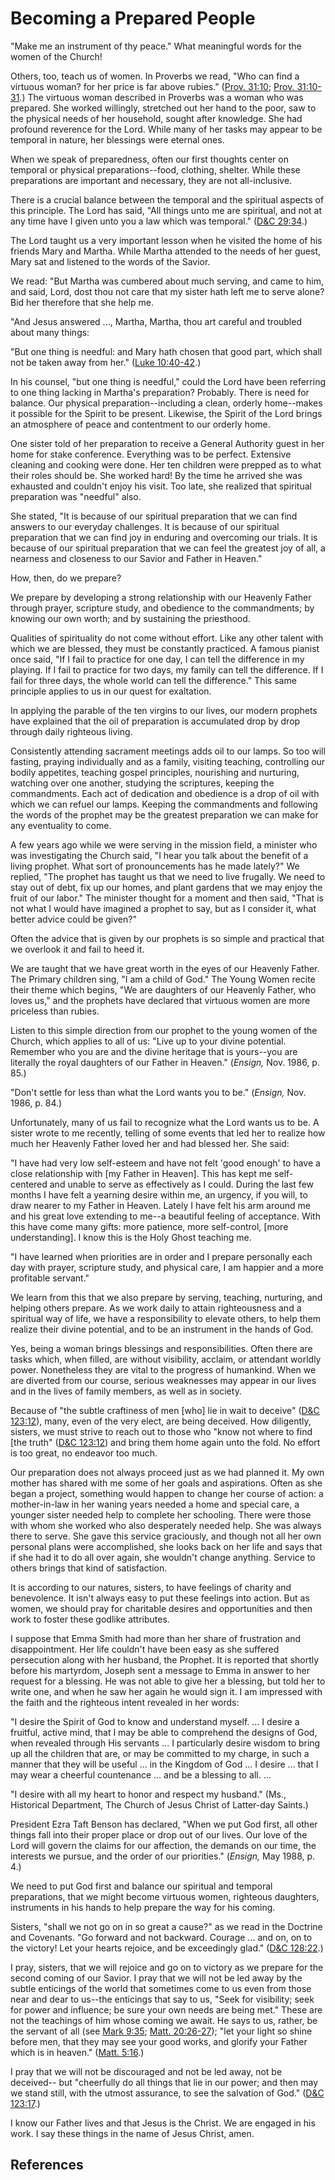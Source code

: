# Becoming a Prepared People

"Make me an instrument of thy peace." What meaningful words for the women of
the Church!

Others, too, teach us of women. In Proverbs we read, "Who can find a virtuous
woman? for her price is far above rubies." ([Prov.
31:10](/scriptures/ot/prov/31.10?lang=eng#9); [Prov.
31:10-31](/scriptures/ot/prov/31.10-31?lang=eng#9).) The virtuous woman
described in Proverbs was a woman who was prepared. She worked willingly,
stretched out her hand to the poor, saw to the physical needs of her
household, sought after knowledge. She had profound reverence for the Lord.
While many of her tasks may appear to be temporal in nature, her blessings
were eternal ones.

When we speak of preparedness, often our first thoughts center on temporal or
physical preparations--food, clothing, shelter. While these preparations are
important and necessary, they are not all-inclusive.

There is a crucial balance between the temporal and the spiritual aspects of
this principle. The Lord has said, "All things unto me are spiritual, and not
at any time have I given unto you a law which was temporal." ([D&amp;C
29:34](/scriptures/dc-testament/dc/29.34?lang=eng#33).)

The Lord taught us a very important lesson when he visited the home of his
friends Mary and Martha. While Martha attended to the needs of her guest, Mary
sat and listened to the words of the Savior.

We read: "But Martha was cumbered about much serving, and came to him, and
said, Lord, dost thou not care that my sister hath left me to serve alone? Bid
her therefore that she help me.

"And Jesus answered ..., Martha, Martha, thou art careful and troubled about
many things:

"But one thing is needful: and Mary hath chosen that good part, which shall
not be taken away from her." ([Luke
10:40-42](/scriptures/nt/luke/10.40-42?lang=eng#39).)

In his counsel, "but one thing is needful," could the Lord have been referring
to one thing lacking in Martha's preparation? Probably. There is need for
balance. Our physical preparation--including a clean, orderly home--makes it
possible for the Spirit to be present. Likewise, the Spirit of the Lord brings
an atmosphere of peace and contentment to our orderly home.

One sister told of her preparation to receive a General Authority guest in her
home for stake conference. Everything was to be perfect. Extensive cleaning
and cooking were done. Her ten children were prepped as to what their roles
should be. She worked hard! By the time he arrived she was exhausted and
couldn't enjoy his visit. Too late, she realized that spiritual preparation
was "needful" also.

She stated, "It is because of our spiritual preparation that we can find
answers to our everyday challenges. It is because of our spiritual preparation
that we can find joy in enduring and overcoming our trials. It is because of
our spiritual preparation that we can feel the greatest joy of all, a nearness
and closeness to our Savior and Father in Heaven."

How, then, do we prepare?

We prepare by developing a strong relationship with our Heavenly Father
through prayer, scripture study, and obedience to the commandments; by knowing
our own worth; and by sustaining the priesthood.

Qualities of spirituality do not come without effort. Like any other talent
with which we are blessed, they must be constantly practiced. A famous pianist
once said, "If I fail to practice for one day, I can tell the difference in my
playing. If I fail to practice for two days, my family can tell the
difference. If I fail for three days, the whole world can tell the
difference." This same principle applies to us in our quest for exaltation.

In applying the parable of the ten virgins to our lives, our modern prophets
have explained that the oil of preparation is accumulated drop by drop through
daily righteous living.

Consistently attending sacrament meetings adds oil to our lamps. So too will
fasting, praying individually and as a family, visiting teaching, controlling
our bodily appetites, teaching gospel principles, nourishing and nurturing,
watching over one another, studying the scriptures, keeping the commandments.
Each act of dedication and obedience is a drop of oil with which we can refuel
our lamps. Keeping the commandments and following the words of the prophet may
be the greatest preparation we can make for any eventuality to come.

A few years ago while we were serving in the mission field, a minister who was
investigating the Church said, "I hear you talk about the benefit of a living
prophet. What sort of pronouncements has he made lately?" We replied, "The
prophet has taught us that we need to live frugally. We need to stay out of
debt, fix up our homes, and plant gardens that we may enjoy the fruit of our
labor." The minister thought for a moment and then said, "That is not what I
would have imagined a prophet to say, but as I consider it, what better advice
could be given?"

Often the advice that is given by our prophets is so simple and practical that
we overlook it and fail to heed it.

We are taught that we have great worth in the eyes of our Heavenly Father. The
Primary children sing, "I am a child of God." The Young Women recite their
theme which begins, "We are daughters of our Heavenly Father, who loves us,"
and the prophets have declared that virtuous women are more priceless than
rubies.

Listen to this simple direction from our prophet to the young women of the
Church, which applies to all of us: "Live up to your divine potential.
Remember who you are and the divine heritage that is yours--you are literally
the royal daughters of our Father in Heaven." (_Ensign,_ Nov. 1986, p. 85.)

"Don't settle for less than what the Lord wants you to be." (_Ensign,_ Nov.
1986, p. 84.)

Unfortunately, many of us fail to recognize what the Lord wants us to be. A
sister wrote to me recently, telling of some events that led her to realize
how much her Heavenly Father loved her and had blessed her. She said:

"I have had very low self-esteem and have not felt 'good enough' to have a
close relationship with [my Father in Heaven]. This has kept me self-centered
and unable to serve as effectively as I could. During the last few months I
have felt a yearning desire within me, an urgency, if you will, to draw nearer
to my Father in Heaven. Lately I have felt his arm around me and his great
love extending to me--a beautiful feeling of acceptance. With this have come
many gifts: more patience, more self-control, [more understanding]. I know
this is the Holy Ghost teaching me.

"I have learned when priorities are in order and I prepare personally each day
with prayer, scripture study, and physical care, I am happier and a more
profitable servant."

We learn from this that we also prepare by serving, teaching, nurturing, and
helping others prepare. As we work daily to attain righteousness and a
spiritual way of life, we have a responsibility to elevate others, to help
them realize their divine potential, and to be an instrument in the hands of
God.

Yes, being a woman brings blessings and responsibilities. Often there are
tasks which, when filled, are without visibility, acclaim, or attendant
worldly power. Nonetheless they are vital to the progress of humankind. When
we are diverted from our course, serious weaknesses may appear in our lives
and in the lives of family members, as well as in society.

Because of "the subtle craftiness of men [who] lie in wait to deceive"
([D&amp;C 123:12](/scriptures/dc-testament/dc/123.12?lang=eng#11)), many, even
of the very elect, are being deceived. How diligently, sisters, we must strive
to reach out to those who "know not where to find [the truth" ([D&amp;C
123:12](/scriptures/dc-testament/dc/123.12?lang=eng#11)) and bring them home
again unto the fold. No effort is too great, no endeavor too much.

Our preparation does not always proceed just as we had planned it. My own
mother has shared with me some of her goals and aspirations. Often as she
began a project, something would happen to change her course of action: a
mother-in-law in her waning years needed a home and special care, a younger
sister needed help to complete her schooling. There were those with whom she
worked who also desperately needed help. She was always there to serve. She
gave this service graciously, and though not all her own personal plans were
accomplished, she looks back on her life and says that if she had it to do all
over again, she wouldn't change anything. Service to others brings that kind
of satisfaction.

It is according to our natures, sisters, to have feelings of charity and
benevolence. It isn't always easy to put these feelings into action. But as
women, we should pray for charitable desires and opportunities and then work
to foster these godlike attributes.

I suppose that Emma Smith had more than her share of frustration and
disappointment. Her life couldn't have been easy as she suffered persecution
along with her husband, the Prophet. It is reported that shortly before his
martyrdom, Joseph sent a message to Emma in answer to her request for a
blessing. He was not able to give her a blessing, but told her to write one,
and when he saw her again he would sign it. I am impressed with the faith and
the righteous intent revealed in her words:

"I desire the Spirit of God to know and understand myself. ... I desire a
fruitful, active mind, that I may be able to comprehend the designs of God,
when revealed through His servants ... I particularly desire wisdom to bring up
all the children that are, or may be committed to my charge, in such a manner
that they will be useful ... in the Kingdom of God ... I desire ... that I may wear
a cheerful countenance ... and be a blessing to all. ...

"I desire with all my heart to honor and respect my husband." (Ms., Historical
Department, The Church of Jesus Christ of Latter-day Saints.)

President Ezra Taft Benson has declared, "When we put God first, all other
things fall into their proper place or drop out of our lives. Our love of the
Lord will govern the claims for our affection, the demands on our time, the
interests we pursue, and the order of our priorities." (_Ensign,_ May 1988, p.
4.)

We need to put God first and balance our spiritual and temporal preparations,
that we might become virtuous women, righteous daughters, instruments in his
hands to help prepare the way for his coming.

Sisters, "shall we not go on in so great a cause?" as we read in the Doctrine
and Covenants. "Go forward and not backward. Courage ... and on, on to the
victory! Let your hearts rejoice, and be exceedingly glad." ([D&amp;C
128:22](/scriptures/dc-testament/dc/128.22?lang=eng#21).)

I pray, sisters, that we will rejoice and go on to victory as we prepare for
the second coming of our Savior. I pray that we will not be led away by the
subtle enticings of the world that sometimes come to us even from those near
and dear to us--the enticings that say to us, "Seek for visibility; seek for
power and influence; be sure your own needs are being met." These are not the
teachings of him whose coming we await. He says to us, rather, be the servant
of all (see [Mark 9:35](/scriptures/nt/mark/9.35?lang=eng#34); [Matt.
20:26-27](/scriptures/nt/matt/20.26-27?lang=eng#25)); "let your light so shine
before men, that they may see your good works, and glorify your Father which
is in heaven." ([Matt. 5:16](/scriptures/nt/matt/5.16?lang=eng#15).)

I pray that we will not be discouraged and not be led away, not be deceived--
but "cheerfully do all things that lie in our power; and then may we stand
still, with the utmost assurance, to see the salvation of God." ([D&amp;C
123:17](/scriptures/dc-testament/dc/123.17?lang=eng#16).)

I know our Father lives and that Jesus is the Christ. We are engaged in his
work. I say these things in the name of Jesus Christ, amen.

## References

